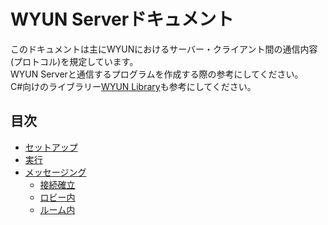 # WYUN Serverドキュメント
このドキュメントは主にWYUNにおけるサーバー・クライアント間の通信内容(プロトコル)を規定しています。  
WYUN Serverと通信するプログラムを作成する際の参考にしてください。  
C#向けのライブラリー[WYUN Library](https://github.com/ystt-lita/WYUN_Library)も参考にしてください。

## 目次
* [セットアップ](setup.md)
* [実行](run.md)
* [メッセージング](messaging.md)
  * [接続確立](connecting.md)  
  * [ロビー内](in_lobby.md)
  * [ルーム内](in_room.md)